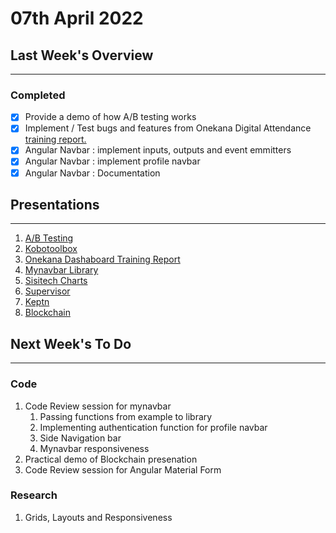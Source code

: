 # 07th April 2022

## Last Week's Overview
---
### **Completed**

- [x] Provide a demo of how A/B testing works
- [x] Implement / Test bugs and features from Onekana Digital Attendance [training report. ](https://sisitech.github.io/SisitechDocs/Projects/Onekana%20Digital%20Attendance/customizations/23-03-2022/)
- [x] Angular Navbar : implement inputs, outputs and event emmitters
- [x] Angular Navbar : implement profile navbar
- [x] Angular Navbar : Documentation

## Presentations
---

1. [A/B Testing](../../Notes/Wesh/A%20B%20testing.md)
2. [Kobotoolbox](../../Notes/Wesh/Kobotoolbox.md)
3. [Onekana Dashaboard Training Report](https://sisitech.github.io/SisitechDocs/Projects/Onekana%20Digital%20Attendance/customizations/23-03-2022/)
4. [Mynavbar Library](../../Libraries/navbar.md)
5. [Sisitech Charts](https://github.com/sisitech/sisitech-charts)
6. [Supervisor](../../Notes/Meiu/supervisor.md)
7. [Keptn](../../Notes/Meiu/keptn.md)
8. [Blockchain](../../Notes/Ricox/blockchain.md)

## Next Week's To Do
---
### **Code**

1. Code Review session for mynavbar
   1. Passing functions from example to library
   2. Implementing authentication function for profile navbar
   3. Side Navigation bar
   4. Mynavbar responsiveness
2. Practical demo of Blockchain presenation
3. Code Review session for Angular Material Form
### **Research**

1. Grids, Layouts and Responsiveness

